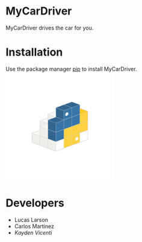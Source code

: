 # MyCarDriver
MyCarDriver drives the car for you.

# Installation
Use the package manager [pip](https://pypi.org/project/pip/) to install MyCarDriver.
![pip logo](https://raw.githubusercontent.com/github/explore/666de02829613e0244e9441b114edb85781e972c/topics/pip/pip.png)

# Developers
- Lucas Larson
- Carlos Martinez
- *Kayden Vicenti*
